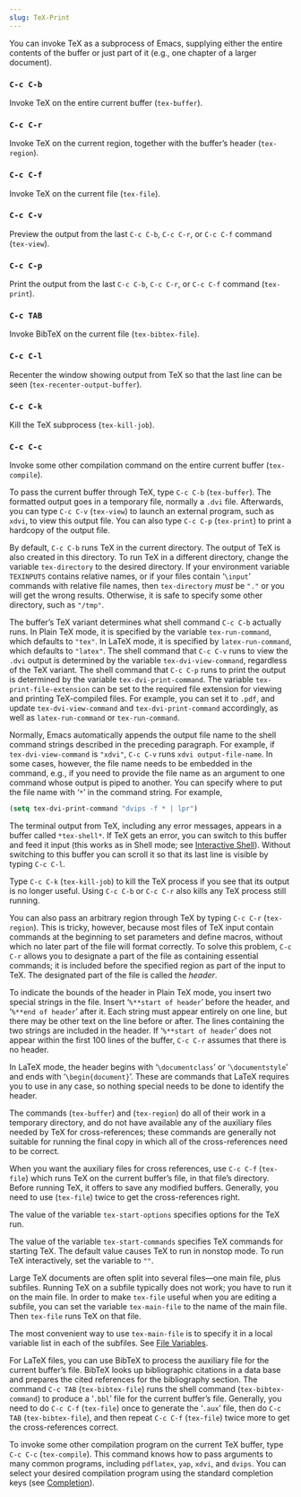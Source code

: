 ```yaml
---
slug: TeX-Print
---
```


You can invoke TeX as a subprocess of Emacs, supplying either the entire contents of the buffer or just part of it (e.g., one chapter of a larger document).

### `C-c C-b`

Invoke TeX on the entire current buffer (`tex-buffer`).

### `C-c C-r`

Invoke TeX on the current region, together with the buffer’s header (`tex-region`).

### `C-c C-f`

Invoke TeX on the current file (`tex-file`).

### `C-c C-v`

Preview the output from the last `C-c C-b`, `C-c C-r`, or `C-c C-f` command (`tex-view`).

### `C-c C-p`

Print the output from the last `C-c C-b`, `C-c C-r`, or `C-c C-f` command (`tex-print`).

### `C-c TAB`

Invoke BibTeX on the current file (`tex-bibtex-file`).

### `C-c C-l`

Recenter the window showing output from TeX so that the last line can be seen (`tex-recenter-output-buffer`).

### `C-c C-k`

Kill the TeX subprocess (`tex-kill-job`).

### `C-c C-c`

Invoke some other compilation command on the entire current buffer (`tex-compile`).

To pass the current buffer through TeX, type `C-c C-b` (`tex-buffer`). The formatted output goes in a temporary file, normally a `.dvi` file. Afterwards, you can type `C-c C-v` (`tex-view`) to launch an external program, such as `xdvi`, to view this output file. You can also type `C-c C-p` (`tex-print`) to print a hardcopy of the output file.

By default, `C-c C-b` runs TeX in the current directory. The output of TeX is also created in this directory. To run TeX in a different directory, change the variable `tex-directory` to the desired directory. If your environment variable `TEXINPUTS` contains relative names, or if your files contain ‘`\input`’ commands with relative file names, then `tex-directory` *must* be `"."` or you will get the wrong results. Otherwise, it is safe to specify some other directory, such as `"/tmp"`.

The buffer’s TeX variant determines what shell command `C-c C-b` actually runs. In Plain TeX mode, it is specified by the variable `tex-run-command`, which defaults to `"tex"`. In LaTeX mode, it is specified by `latex-run-command`, which defaults to `"latex"`. The shell command that `C-c C-v` runs to view the `.dvi` output is determined by the variable `tex-dvi-view-command`, regardless of the TeX variant. The shell command that `C-c C-p` runs to print the output is determined by the variable `tex-dvi-print-command`. The variable `tex-print-file-extension` can be set to the required file extension for viewing and printing TeX-compiled files. For example, you can set it to `.pdf`, and update `tex-dvi-view-command` and `tex-dvi-print-command` accordingly, as well as `latex-run-command` or `tex-run-command`.

Normally, Emacs automatically appends the output file name to the shell command strings described in the preceding paragraph. For example, if `tex-dvi-view-command` is `"xdvi"`, `C-c C-v` runs `xdvi output-file-name`. In some cases, however, the file name needs to be embedded in the command, e.g., if you need to provide the file name as an argument to one command whose output is piped to another. You can specify where to put the file name with ‘`*`’ in the command string. For example,

```lisp
(setq tex-dvi-print-command "dvips -f * | lpr")
```

The terminal output from TeX, including any error messages, appears in a buffer called `*tex-shell*`. If TeX gets an error, you can switch to this buffer and feed it input (this works as in Shell mode; see [Interactive Shell](Interactive-Shell)). Without switching to this buffer you can scroll it so that its last line is visible by typing `C-c C-l`.

Type `C-c C-k` (`tex-kill-job`) to kill the TeX process if you see that its output is no longer useful. Using `C-c C-b` or `C-c C-r` also kills any TeX process still running.

You can also pass an arbitrary region through TeX by typing `C-c C-r` (`tex-region`). This is tricky, however, because most files of TeX input contain commands at the beginning to set parameters and define macros, without which no later part of the file will format correctly. To solve this problem, `C-c C-r` allows you to designate a part of the file as containing essential commands; it is included before the specified region as part of the input to TeX. The designated part of the file is called the *header*.

To indicate the bounds of the header in Plain TeX mode, you insert two special strings in the file. Insert ‘`%**start of header`’ before the header, and ‘`%**end of header`’ after it. Each string must appear entirely on one line, but there may be other text on the line before or after. The lines containing the two strings are included in the header. If ‘`%**start of header`’ does not appear within the first 100 lines of the buffer, `C-c C-r` assumes that there is no header.

In LaTeX mode, the header begins with ‘`\documentclass`’ or ‘`\documentstyle`’ and ends with ‘`\begin{document}`’. These are commands that LaTeX requires you to use in any case, so nothing special needs to be done to identify the header.

The commands (`tex-buffer`) and (`tex-region`) do all of their work in a temporary directory, and do not have available any of the auxiliary files needed by TeX for cross-references; these commands are generally not suitable for running the final copy in which all of the cross-references need to be correct.

When you want the auxiliary files for cross references, use `C-c C-f` (`tex-file`) which runs TeX on the current buffer’s file, in that file’s directory. Before running TeX, it offers to save any modified buffers. Generally, you need to use (`tex-file`) twice to get the cross-references right.

The value of the variable `tex-start-options` specifies options for the TeX run.

The value of the variable `tex-start-commands` specifies TeX commands for starting TeX. The default value causes TeX to run in nonstop mode. To run TeX interactively, set the variable to `""`.

Large TeX documents are often split into several files—one main file, plus subfiles. Running TeX on a subfile typically does not work; you have to run it on the main file. In order to make `tex-file` useful when you are editing a subfile, you can set the variable `tex-main-file` to the name of the main file. Then `tex-file` runs TeX on that file.

The most convenient way to use `tex-main-file` is to specify it in a local variable list in each of the subfiles. See [File Variables](File-Variables).

For LaTeX files, you can use BibTeX to process the auxiliary file for the current buffer’s file. BibTeX looks up bibliographic citations in a data base and prepares the cited references for the bibliography section. The command `C-c TAB` (`tex-bibtex-file`) runs the shell command (`tex-bibtex-command`) to produce a ‘`.bbl`’ file for the current buffer’s file. Generally, you need to do `C-c C-f` (`tex-file`) once to generate the ‘`.aux`’ file, then do `C-c TAB` (`tex-bibtex-file`), and then repeat `C-c C-f` (`tex-file`) twice more to get the cross-references correct.

To invoke some other compilation program on the current TeX buffer, type `C-c C-c` (`tex-compile`). This command knows how to pass arguments to many common programs, including `pdflatex`, `yap`, `xdvi`, and `dvips`. You can select your desired compilation program using the standard completion keys (see [Completion](Completion)).

